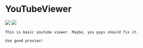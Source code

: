 # YouTubeViewer

<p>
  <img src="https://img.shields.io/badge/Python-v3.7%2B-blue">
  <img src="https://komarev.com/ghpvc/?username=Malam-X&label=Views&color=blue&style=plastic">
</p>

```
This is basic youtube viewer. Maybe, you guys should fix it.

Use good proxies!
```

